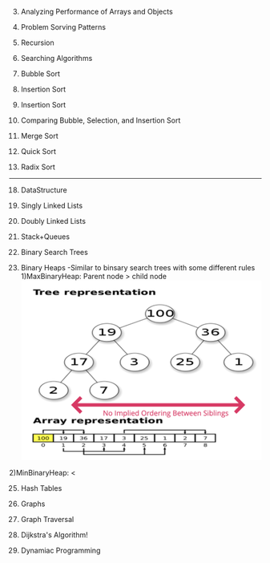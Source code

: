 3. Analyzing Performance of Arrays and Objects

5. Problem Sorving Patterns

7. Recursion

10. Searching Algorithms

11. Bubble Sort

12. Insertion Sort

13. Insertion Sort

14. Comparing Bubble, Selection, and Insertion Sort

15. Merge Sort

16. Quick Sort

17. Radix Sort

---

18. DataStructure

19. Singly Linked Lists

20. Doubly Linked Lists

21. Stack+Queues

22. Binary Search Trees

24. Binary Heaps
-Similar to binsary search trees with some different rules  
1)MaxBinaryHeap: Parent node > child node  
![alt text](https://github.com/redpandaathome/TIL/blob/main/datastructure/image/maxbinaryheap.png?raw=true)  

2)MinBinaryHeap: <  

25. Hash Tables

26. Graphs

27. Graph Traversal

28. Dijkstra's Algorithm!

29. Dynamiac Programming